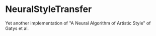 # NeuralStyleTransfer
Yet another implementation of "A Neural Algorithm of Artistic Style" of Gatys et al.
